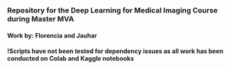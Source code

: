 ### Repository for the Deep Learning for Medical Imaging Course during Master MVA

#### Work by: Florencia and Jauhar

#### !Scripts have not been tested for dependency issues as all work has been conducted on Colab and Kaggle notebooks

